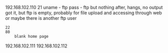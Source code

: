 192.168.102.110
	21
		uname - ftp
		pass - ftp
		but nothing after, hangs, no output
			got it, but ftp is empty, probably for file upload and accessing through web or maybe there is another ftp user
			
		
	22
	80
		blank home page
		
192.168.102.111
192.168.102.112
